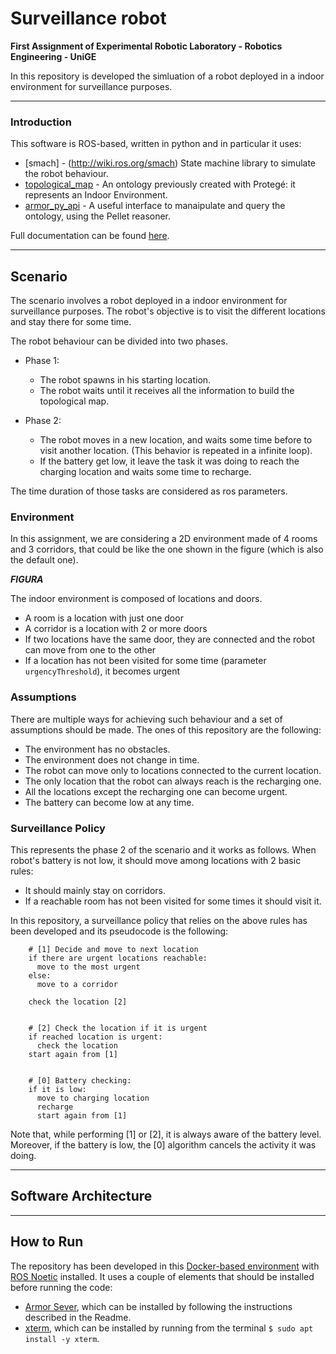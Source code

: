 # Surveillance robot #

**First Assignment of Experimental Robotic Laboratory - Robotics Engineering - UniGE**

In this repository is developed the simluation of a robot deployed in a
indoor environment for surveillance purposes.

---

### Introduction ###

This software is ROS-based, written in python and in particular it uses:
  - [smach] - (http://wiki.ros.org/smach) State machine library to simulate the robot behaviour.
  - [topological_map](https://github.com/buoncubi/topological_map) - An ontology previously created with Protegé: it represents an Indoor Environment.
  - [armor_py_api](https://github.com/EmaroLab/armor_py_api) - A useful interface to manaipulate and query the ontology, using the Pellet reasoner.

Full documentation can be found [here](https://Mo-AH.github.io/surveillance_robot/).

---

## Scenario ##

The scenario involves a robot deployed in a indoor environment for surveillance purposes.
The robot's objective is to visit the different locations and stay there for some time.

The robot behaviour can be divided into two phases.

 - Phase 1:
    - The robot spawns in his starting location.
    - The robot waits until it receives all the information to build the topological map.
 
 - Phase 2:
    - The robot moves in a new location, and waits some time before to visit another location. (This behavior is repeated in a infinite loop).
    - If the battery get low, it leave the task it was doing to reach the charging location and waits some time to recharge.

The time duration of those tasks are considered as ros parameters.

### Environment ###

In this assignment, we are considering a 2D environment made of 4 rooms and 3 corridors, that could be like the one shown in the figure (which is also the default one).

***FIGURA***

The indoor environment is composed of locations and doors.
 - A room is a location with just one door
 - A corridor is a location with 2 or more doors
 - If two locations have the same door, they are connected and the robot can move from one to the other
 - If a location has not been visited for some time (parameter `urgencyThreshold`), it becomes urgent


### Assumptions ###

There are multiple ways for achieving such behaviour and a set of assumptions should be made. The ones of this repository are the following:
 - The environment has no obstacles.
 - The environment does not change in time.
 - The robot can move only to locations connected to the current location.
 - The only location that the robot can always reach is the recharging one.
 - All the locations except the recharging one can become urgent.
 - The battery can become low at any time.


### Surveillance Policy ###

This represents the phase 2 of the scenario and it works as follows.
When robot's battery is not low, it should move among locations with 2 basic rules:
 - It should mainly stay on corridors.
 - If a reachable room has not been visited for some times it should visit it.

In this repository, a surveillance policy that relies on the above rules has been developed and its pseudocode is the following:

``` 
    # [1] Decide and move to next location
    if there are urgent locations reachable:
      move to the most urgent
    else:
      move to a corridor

    check the location [2]
    

    # [2] Check the location if it is urgent
    if reached location is urgent:
      check the location
    start again from [1]


    # [0] Battery checking:
    if it is low:
      move to charging location
      recharge
      start again from [1]

```
Note that, while performing [1] or [2], it is always aware of the battery level. Moreover, if the battery is low, the [0] algorithm cancels the activity it was doing. 

---

## Software Architecture ##

---

## How to Run ##

The repository has been developed in this [Docker-based environment](https://hub.docker.com/repository/docker/carms84/exproblab) with [ROS Noetic]() installed.
It uses a couple of elements that should be installed before running the code:
  - [Armor Sever](https://github.com/EmaroLab/armor), which can be installed by following the instructions described in the Readme.
  - [xterm](https://wiki.archlinux.org/title/Xterm), which can be installed by running from the terminal `$ sudo apt install -y xterm`.

